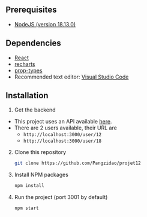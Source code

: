 ## Prerequisites

- [NodeJS (version 18.13.0)](https://nodejs.org/en/)

## Dependencies

- [React](https://reactjs.org/)
- [recharts](https://recharts.org/en-US/)
- [prop-types](https://fr.reactjs.org/docs/typechecking-with-proptypes.html)
- Recommended text editor: [Visual Studio Code](https://code.visualstudio.com/)

## Installation

1. Get the backend

- This project uses an API available [here](https://github.com/OpenClassrooms-Student-Center/P9-front-end-dashboard).
- There are 2 users available, their URL are
  - `http://localhost:3000/user/12`
  - `http://localhost:3000/user/18`

2. Clone this repository
   ```sh
   git clone https://github.com/Pangzidao/projet12
   ```
3. Install NPM packages
   ```sh
   npm install
   ```
4. Run the project (port 3001 by default)
   ```sh
   npm start
   ```